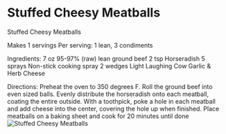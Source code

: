 # Stuffed Cheesy Meatballs

Stuffed Cheesy Meatballs

Makes 1 servings
Per serving: 1 lean, 3 condiments

Ingredients:
7 oz 95-97% (raw) lean ground beef
2 tsp Horseradish
5 sprays Non-stick cooking spray
2 wedges Light Laughing Cow
Garlic & Herb Cheese

Directions:
Preheat the oven to 350 degrees F.
Roll the ground beef into even sized balls.
Evenly distribute the horseradish onto each meatball, coating the entire outside.
With a toothpick, poke a hole in each meatball and add cheese into the center, covering the hole up when finished.
Place meatballs on a baking sheet and cook for 20 minutes until done
![Stuffed Cheesy Meatballs](images/Stuffed%20Cheesy%20Meatballs.png)


